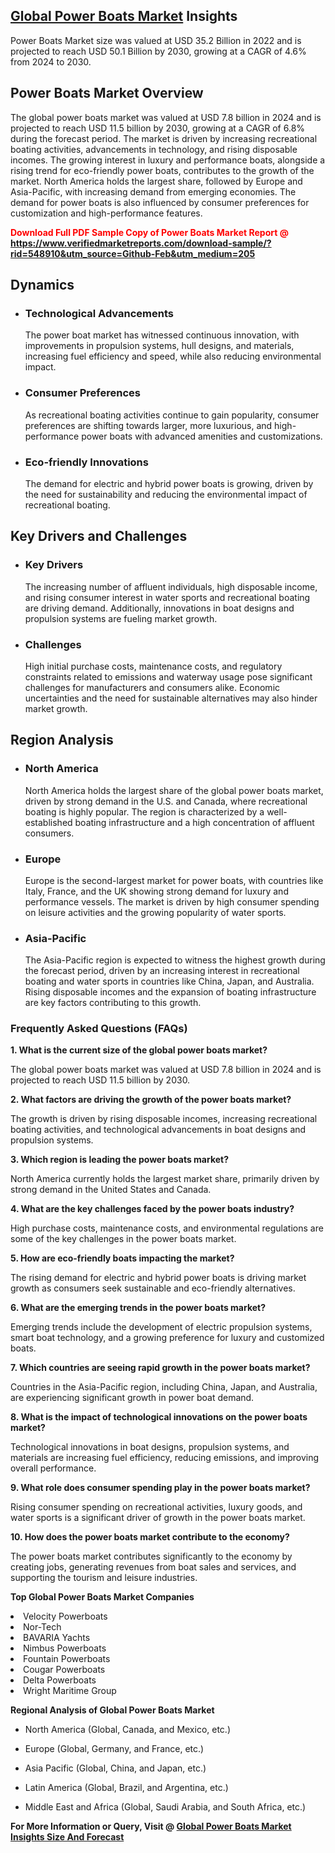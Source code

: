 <h2><a href="https://www.verifiedmarketreports.com/download-sample/?rid=548910&amp;utm_source=Github&amp;utm_medium=205" target="_blank">Global Power Boats Market</a> Insights</h2><p>Power Boats Market size was valued at USD 35.2 Billion in 2022 and is projected to reach USD 50.1 Billion by 2030, growing at a CAGR of 4.6% from 2024 to 2030.</p><p> <h2>Power Boats Market Overview</h2> <p>The global power boats market was valued at USD 7.8 billion in 2024 and is projected to reach USD 11.5 billion by 2030, growing at a CAGR of 6.8% during the forecast period. The market is driven by increasing recreational boating activities, advancements in technology, and rising disposable incomes. The growing interest in luxury and performance boats, alongside a rising trend for eco-friendly power boats, contributes to the growth of the market. North America holds the largest share, followed by Europe and Asia-Pacific, with increasing demand from emerging economies. The demand for power boats is also influenced by consumer preferences for customization and high-performance features.</p> <p><b><p><span class=""><span style="color: #ff0000;"><strong>Download Full PDF Sample Copy of Power Boats Market Report</strong> @ </span><a href="https://www.verifiedmarketreports.com/download-sample/?rid=548910&amp;utm_source=Github-Feb&amp;utm_medium=205" target="_blank">https://www.verifiedmarketreports.com/download-sample/?rid=548910&amp;utm_source=Github-Feb&amp;utm_medium=205</a></span></p></b></p> <h2>Dynamics</h2> <ul> <li><h3>Technological Advancements</h3> The power boat market has witnessed continuous innovation, with improvements in propulsion systems, hull designs, and materials, increasing fuel efficiency and speed, while also reducing environmental impact.</li> <li><h3>Consumer Preferences</h3> As recreational boating activities continue to gain popularity, consumer preferences are shifting towards larger, more luxurious, and high-performance power boats with advanced amenities and customizations.</li> <li><h3>Eco-friendly Innovations</h3> The demand for electric and hybrid power boats is growing, driven by the need for sustainability and reducing the environmental impact of recreational boating.</li> </ul> <h2>Key Drivers and Challenges</h2> <ul> <li><h3>Key Drivers</h3> The increasing number of affluent individuals, high disposable income, and rising consumer interest in water sports and recreational boating are driving demand. Additionally, innovations in boat designs and propulsion systems are fueling market growth.</li> <li><h3>Challenges</h3> High initial purchase costs, maintenance costs, and regulatory constraints related to emissions and waterway usage pose significant challenges for manufacturers and consumers alike. Economic uncertainties and the need for sustainable alternatives may also hinder market growth.</li> </ul> <h2>Region Analysis</h2> <ul> <li><h3>North America</h3> North America holds the largest share of the global power boats market, driven by strong demand in the U.S. and Canada, where recreational boating is highly popular. The region is characterized by a well-established boating infrastructure and a high concentration of affluent consumers.</li> <li><h3>Europe</h3> Europe is the second-largest market for power boats, with countries like Italy, France, and the UK showing strong demand for luxury and performance vessels. The market is driven by high consumer spending on leisure activities and the growing popularity of water sports.</li> <li><h3>Asia-Pacific</h3> The Asia-Pacific region is expected to witness the highest growth during the forecast period, driven by an increasing interest in recreational boating and water sports in countries like China, Japan, and Australia. Rising disposable incomes and the expansion of boating infrastructure are key factors contributing to this growth.</li> </ul> <h3>Frequently Asked Questions (FAQs)</h3> <p><b>1. What is the current size of the global power boats market?</b></p> <p>The global power boats market was valued at USD 7.8 billion in 2024 and is projected to reach USD 11.5 billion by 2030.</p> <p><b>2. What factors are driving the growth of the power boats market?</b></p> <p>The growth is driven by rising disposable incomes, increasing recreational boating activities, and technological advancements in boat designs and propulsion systems.</p> <p><b>3. Which region is leading the power boats market?</b></p> <p>North America currently holds the largest market share, primarily driven by strong demand in the United States and Canada.</p> <p><b>4. What are the key challenges faced by the power boats industry?</b></p> <p>High purchase costs, maintenance costs, and environmental regulations are some of the key challenges in the power boats market.</p> <p><b>5. How are eco-friendly boats impacting the market?</b></p> <p>The rising demand for electric and hybrid power boats is driving market growth as consumers seek sustainable and eco-friendly alternatives.</p> <p><b>6. What are the emerging trends in the power boats market?</b></p> <p>Emerging trends include the development of electric propulsion systems, smart boat technology, and a growing preference for luxury and customized boats.</p> <p><b>7. Which countries are seeing rapid growth in the power boats market?</b></p> <p>Countries in the Asia-Pacific region, including China, Japan, and Australia, are experiencing significant growth in power boat demand.</p> <p><b>8. What is the impact of technological innovations on the power boats market?</b></p> <p>Technological innovations in boat designs, propulsion systems, and materials are increasing fuel efficiency, reducing emissions, and improving overall performance.</p> <p><b>9. What role does consumer spending play in the power boats market?</b></p> <p>Rising consumer spending on recreational activities, luxury goods, and water sports is a significant driver of growth in the power boats market.</p> <p><b>10. How does the power boats market contribute to the economy?</b></p> <p>The power boats market contributes significantly to the economy by creating jobs, generating revenues from boat sales and services, and supporting the tourism and leisure industries.</p> </p><p><strong>Top Global Power Boats Market Companies</strong></p><div data-test-id=""><p><li>Velocity Powerboats</li><li> Nor-Tech</li><li> BAVARIA Yachts</li><li> Nimbus Powerboats</li><li> Fountain Powerboats</li><li> Cougar Powerboats</li><li> Delta Powerboats</li><li> Wright Maritime Group</li></p><div><strong>Regional Analysis of&nbsp;Global Power Boats Market</strong></div><ul><li dir="ltr"><p dir="ltr">North America&nbsp;(Global, Canada, and Mexico, etc.)</p></li><li dir="ltr"><p dir="ltr">Europe (Global, Germany, and France, etc.)</p></li><li dir="ltr"><p dir="ltr">Asia Pacific&nbsp;(Global, China, and Japan, etc.)</p></li><li dir="ltr"><p dir="ltr">Latin America&nbsp;(Global, Brazil, and Argentina, etc.)</p></li><li dir="ltr">Middle East and Africa&nbsp;(Global, Saudi Arabia, and South Africa, etc.)</li></ul><p><strong>For More Information or Query, Visit @&nbsp;</strong><strong><a href="https://www.verifiedmarketreports.com/product/power-boats-market-size-and-forecast/?utm_source=Github&amp;utm_medium=205" target="_blank">Global Power Boats Market Insights Size And Forecast</a></strong></p></div>
